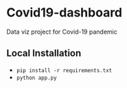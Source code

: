 # Covid19-dashboard
Data viz project for Covid-19 pandemic

## Local Installation
 - `pip install -r requirements.txt`
 - `python app.py`
